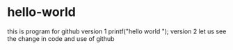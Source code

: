 # hello-world
this is program for github version 1
printf("hello world ");
version 2
let us see the change in code 
and use of github

